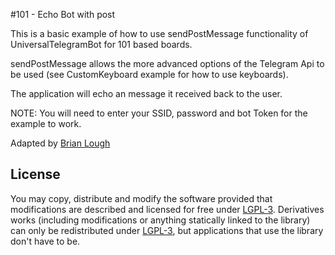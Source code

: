 #101 - Echo Bot with post

This is a basic example of how to use sendPostMessage functionality of UniversalTelegramBot for 101 based boards.

sendPostMessage allows the more advanced options of the Telegram Api to be used (see CustomKeyboard example for how to use keyboards).

The application will echo an message it received back to the user.

NOTE: You will need to enter your SSID, password and bot Token for the example to work.

Adapted by [Brian Lough](https://github.com/witnessmenow)

## License

You may copy, distribute and modify the software provided that modifications are described and licensed for free under [LGPL-3](http://www.gnu.org/licenses/lgpl-3.0.html). Derivatives works (including modifications or anything statically linked to the library) can only be redistributed under [LGPL-3](http://www.gnu.org/licenses/lgpl-3.0.html), but applications that use the library don't have to be.
